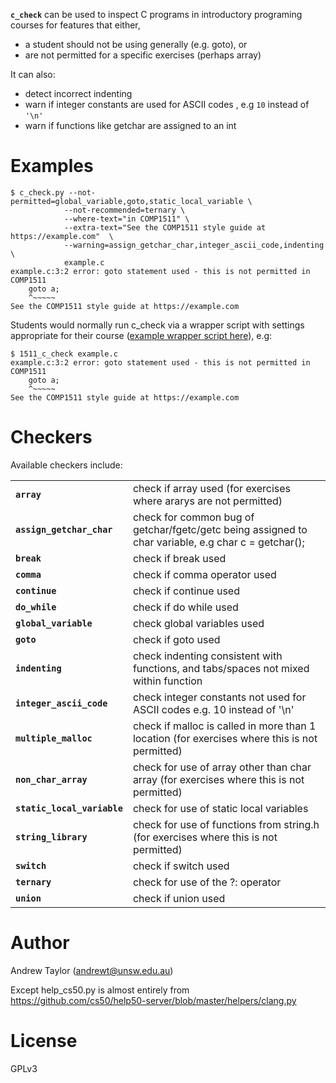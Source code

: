 
**`c_check`** can be used to inspect  C programs in introductory programing courses
for features that either, 

* a student should not be using generally (e.g. goto), or
* are not permitted for a specific exercises  (perhaps array)

It can also:

* detect incorrect indenting
* warn if integer constants are used for ASCII codes , e.g `10` instead of `'\n'`
* warn if functions like getchar are assigned to an int


# Examples

```
$ c_check.py --not-permitted=global_variable,goto,static_local_variable \
            --not-recommended=ternary \
            --where-text="in COMP1511" \
            --extra-text="See the COMP1511 style guide at https://example.com"  \
            --warning=assign_getchar_char,integer_ascii_code,indenting \
            example.c
example.c:3:2 error: goto statement used - this is not permitted in COMP1511
	goto a;
    ^~~~~~
See the COMP1511 style guide at https://example.com
```

Students would normally run c_check via a wrapper script with settings appropriate for their course ([example wrapper script here](c_check.sh)), e.g:

```
$ 1511_c_check example.c
example.c:3:2 error: goto statement used - this is not permitted in COMP1511
	goto a;
    ^~~~~~
See the COMP1511 style guide at https://example.com
```


# Checkers

Available checkers include:

|     |     |
| --- | --- |
| **`array`**                   | check if array used (for exercises where ararys are not permitted) |
| **`assign_getchar_char`**      | check for common bug of getchar/fgetc/getc being assigned to char variable, e.g char c = getchar(); |
| **`break`**                    | check if break used |
| **`comma`**                    | check if comma operator used |
| **`continue`**                 | check if continue used |
| **`do_while`**                 | check if do while used |
| **`global_variable`**         | check global variables used |
| **`goto`**                     | check if goto used |
| **`indenting`**                | check indenting consistent with functions, and tabs/spaces not mixed within function |
| **`integer_ascii_code`**       | check integer constants not used for ASCII codes e.g. 10 instead of '\n' |
| **`multiple_malloc`**          | check if malloc is called in more than 1 location  (for exercises where this is not permitted) |
| **`non_char_array`**          | check for use of array other than char array  (for exercises where this is not permitted) |
| **`static_local_variable`**   | check for use of static local variables |
| **`string_library`**           | check for use of functions from string.h (for exercises where this is not permitted) |
| **`switch`**                   | check if switch used |
| **`ternary`**                | check for use of the ?: operator |
| **`union`**                    | check if union used |



# Author

Andrew Taylor (andrewt@unsw.edu.au)

Except help_cs50.py  is almost entirely from  https://github.com/cs50/help50-server/blob/master/helpers/clang.py

# License

GPLv3
